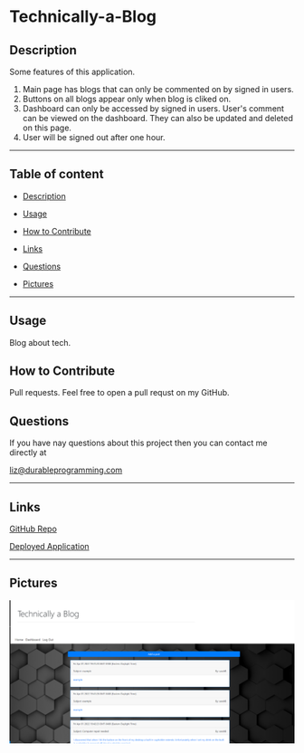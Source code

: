 # Technically-a-Blog


## Description
Some features of this application.
1. Main page has blogs that can only be commented on by signed in users.
2. Buttons on all blogs appear only when blog is cliked on.
3. Dashboard can only be accessed by signed in users. User's comment can be viewed on the dashboard. They can also be updated and deleted on this page. 
4. User will be signed out after one hour.

---

## Table of content

* [Description](#description)

* [Usage](#usage)

* [How to Contribute](#how-to-contribute)

* [Links](#links)

* [Questions](#questions)

* [Pictures](#pictures)

---


## Usage

Blog about tech. 

## How to Contribute

Pull requests. Feel free to open a pull requst on my GitHub.

## Questions

If you have nay questions about this project then you can contact me directly at 

liz@durableprogramming.com

----

## Links


[GitHub Repo](https://github.com/elizabethdberube/Technically-a-Blog) 

[Deployed Application](https://intense-cove-80644.herokuapp.com/) 


----

## Pictures

![image](./Screenshot.png)

